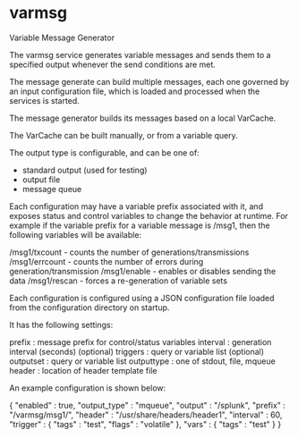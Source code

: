 # varmsg

Variable Message Generator

The varmsg service generates variable messages and sends them
to a specified output whenever the send conditions are met.

The message generate can build multiple messages, each one governed
by an input configuration file, which is loaded and processed when
the services is started.

The message generator builds its messages based on a local VarCache.

The VarCache can be built manually, or from a variable query.

The output type is configurable, and can be one of:

- standard output (used for testing)
- output file
- message queue

Each configuration may have a variable prefix associated with it,
and exposes status and control variables to change the behavior at
runtime.  For example if the variable prefix for a variable message
is /msg1, then the following variables will be available:

/msg1/txcount - counts the number of generations/transmissions
/msg1/errcount - counts the number of errors during generation/transmission
/msg1/enable - enables or disables sending the data
/msg1/rescan - forces a re-generation of variable sets

Each configuration is configured using a JSON configuration file
loaded from the configuration directory on startup.

It has the following settings:

prefix : message prefix for control/status variables
interval : generation interval (seconds) (optional)
triggers : query or variable list (optional)
outputset : query or variable list
outputtype : one of stdout, file, mqueue
header : location of header template file

An example configuration is shown below:

{
    "enabled" : true,
    "output_type" : "mqueue",
    "output" : "/splunk",
    "prefix" : "/varmsg/msg1/",
    "header" : "/usr/share/headers/header1",
    "interval" : 60,
    "trigger" : {
        "tags" : "test",
        "flags" : "volatile"
    },
    "vars" : {
        "tags" : "test"
    }
}
